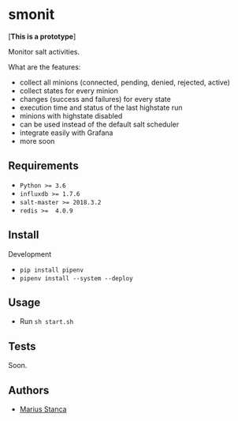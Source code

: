 # smonit

[__This is a prototype__]

Monitor salt activities.

What are the features:

* collect all minions (connected, pending, denied, rejected, active)
* collect states for every minion
* changes (success and failures) for every state
* execution time and status of the last highstate run
* minions with highstate disabled
* can be used instead of the default salt scheduler
* integrate easily with Grafana
* more soon

## Requirements

* `Python >= 3.6`
* `influxdb >= 1.7.6`
* `salt-master >= 2018.3.2`
* `redis >=  4.0.9`

## Install

Development

* `pip install pipenv`
* `pipenv install --system --deploy`

## Usage

* Run `sh start.sh`

## Tests

Soon.

## Authors

* [Marius Stanca](mailto:me@marius.xyz)
